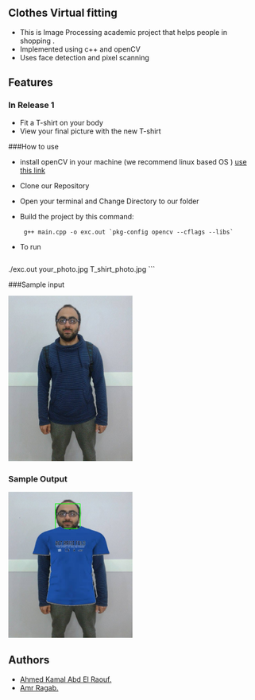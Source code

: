 ## Clothes Virtual fitting 
* This is Image Processing academic project that helps people in shopping .
* Implemented using c++ and openCV
* Uses face detection and pixel scanning

## Features
### In Release 1
* Fit a T-shirt on your body
* View your final picture with the new T-shirt 

###How to use
* install openCV in your machine (we recommend  linux based OS )
  [use this link](https://github.com/AhmedKamal1432)
* Clone our Repository
* Open your terminal and Change Directory to our folder
* Build the project by this command:

    ``` 
     g++ main.cpp -o exc.out `pkg-config opencv --cflags --libs`
    ```
* To run 

    ``` 
./exc.out your_photo.jpg T_shirt_photo.jpg 
    ```

###Sample input

<img src="https://raw.githubusercontent.com/AhmedKamal1432/ClothesVirtualFitting/master/images/input.jpg" alt="Drawing" style="width: 250px;"/>

### Sample Output
<img src="https://raw.githubusercontent.com/AhmedKamal1432/ClothesVirtualFitting/master/images/final.jpg" alt="Drawing" style="width: 250px;"/>

## Authors
* [Ahmed Kamal Abd El Raouf.](https://github.com/AhmedKamal1432)
* [Amr Ragab.](https://github.com/amrragab)

